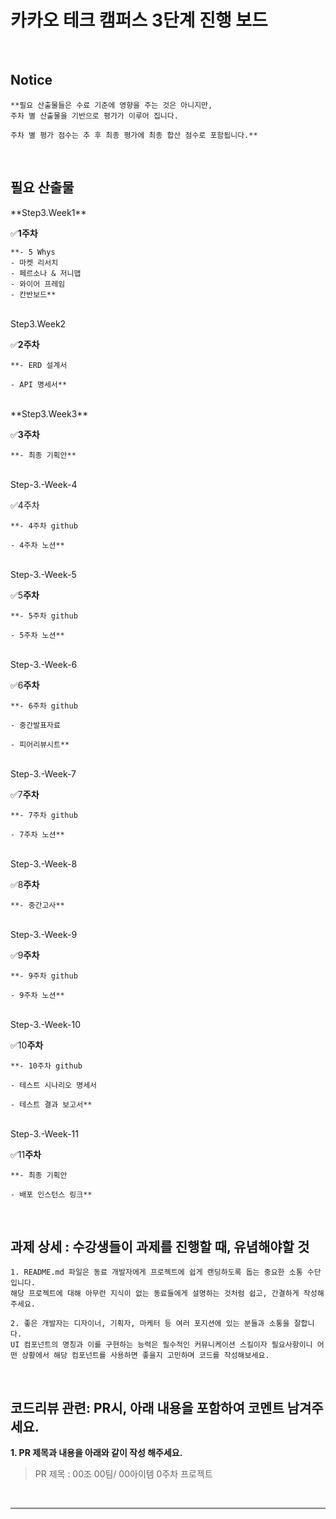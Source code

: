 
# 카카오 테크 캠퍼스 3단계 진행 보드
<div>
  
</br>

## Notice

```
**필요 산출물들은 수료 기준에 영향을 주는 것은 아니지만,
주차 별 산출물을 기반으로 평가가 이루어 집니다.

주차 별 평가 점수는 추 후 최종 평가에 최종 합산 점수로 포함됩니다.**
```

</br>

## 필요 산출물

<summary>**Step3.Week1**</summary>

✅**1주차**

```
**- 5 Whys
- 마켓 리서치
- 페르소나 & 저니맵
- 와이어 프레임
- 칸반보드**
```

</br>

<summary>Step3.Week2</summary>

✅**2주차**

```
**- ERD 설계서

- API 명세서**
```

</br>

<summary>**Step3.Week3**</summary>

✅**3주차**

```
**- 최종 기획안**
```

</br>

<summary>Step-3.-Week-4</summary>

✅4주차

```
**- 4주차 github

- 4주차 노션**
```

</br>

<summary>Step-3.-Week-5</summary>

✅5**주차**

```
**- 5주차 github

- 5주차 노션**
```

</br>

<summary>Step-3.-Week-6</summary>

✅6**주차**

```
**- 6주차 github

- 중간발표자료

- 피어리뷰시트**
```

</br>

<summary>Step-3.-Week-7</summary>

✅7**주차**

```
**- 7주차 github

- 7주차 노션**
```

</br>

<summary>Step-3.-Week-8</summary>

✅8**주차**

```
**- 중간고사**

```

</br>

<summary>Step-3.-Week-9</summary>

✅9**주차**

```
**- 9주차 github

- 9주차 노션**
```

</br>

<summary>Step-3.-Week-10</summary>

✅10**주차**

```
**- 10주차 github

- 테스트 시나리오 명세서

- 테스트 결과 보고서**
```

</br>

<summary>Step-3.-Week-11</summary>

✅11**주차**

```
**- 최종 기획안

- 배포 인스턴스 링크**
```

</br>

## **과제 상세 : 수강생들이 과제를 진행할 때, 유념해야할 것**

```
1. README.md 파일은 동료 개발자에게 프로젝트에 쉽게 랜딩하도록 돕는 중요한 소통 수단입니다.
해당 프로젝트에 대해 아무런 지식이 없는 동료들에게 설명하는 것처럼 쉽고, 간결하게 작성해주세요.

2. 좋은 개발자는 디자이너, 기획자, 마케터 등 여러 포지션에 있는 분들과 소통을 잘합니다.
UI 컴포넌트의 명칭과 이를 구현하는 능력은 필수적인 커뮤니케이션 스킬이자 필요사항이니 어떤 상황에서 해당 컴포넌트를 사용하면 좋을지 고민하며 코드를 작성해보세요.

```

</br>

## **코드리뷰 관련: PR시, 아래 내용을 포함하여 코멘트 남겨주세요.**

**1. PR 제목과 내용을 아래와 같이 작성 해주세요.**

> PR 제목 : 00조 00팀/ 00아이템 0주차 프로젝트
> 

</br>

</div>
</details>

---

